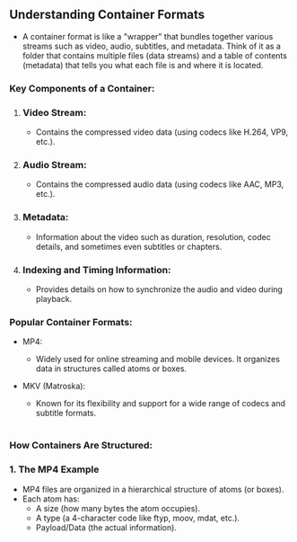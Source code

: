 ## Understanding Container Formats
- A container format is like a "wrapper" that bundles together various streams such as video, audio, subtitles, and metadata. Think of it as a folder that contains multiple files (data streams) and a table of contents (metadata) that tells you what each file is and where it is located.

### Key Components of a Container:
1. ### Video Stream:
   - Contains the compressed video data (using codecs like H.264, VP9, etc.).
 
1. ### Audio Stream:
   -  Contains the compressed audio data (using codecs like AAC, MP3, etc.). 
1. ### Metadata:
   - Information about the video such as duration, resolution, codec details, and sometimes even subtitles or chapters.

1. ### Indexing and Timing Information:
   - Provides details on how to synchronize the audio and video during playback.

### Popular Container Formats:
- MP4:
   - Widely used for online streaming and mobile devices. It organizes data in structures called atoms or boxes.

- MKV (Matroska):
   - Known for its flexibility and support for a wide range of codecs and subtitle formats.
#
### How Containers Are Structured: 
### 1. The MP4 Example
- MP4 files are organized in a hierarchical structure of atoms (or boxes). 
- Each atom has:
   - A size (how many bytes the atom occupies).
   - A type (a 4-character code like ftyp, moov, mdat, etc.).
   - Payload/Data (the actual information).